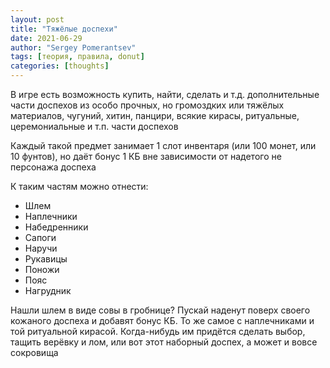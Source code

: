 ```yaml
---
layout: post
title: "Тяжёлые доспехи"
date: 2021-06-29
author: "Sergey Pomerantsev"
tags: [теория, правила, donut]
categories: [thoughts]
---
```


В игре есть возможность купить, найти, сделать и т.д. дополнительные части доспехов из особо прочных, но громоздких или тяжёлых материалов, чугуний, хитин, панцири, всякие кирасы, ритуальные, церемониальные и т.п. части доспехов

Каждый такой предмет занимает 1 слот инвентаря (или 100 монет, или 10 фунтов), но даёт бонус 1 КБ вне зависимости от надетого не персонажа доспеха

К таким частям можно отнести:

- Шлем
- Наплечники
- Набедренники
- Сапоги 
- Наручи
- Рукавицы
- Поножи
- Пояс
- Нагрудник

Нашли шлем в виде совы в гробнице? Пускай наденут поверх своего кожаного доспеха и добавят бонус КБ. То же самое с наплечниками и той ритуальной кирасой. Когда-нибудь им придётся сделать выбор, тащить верёвку и лом, или вот этот наборный доспех, а может и вовсе сокровища

